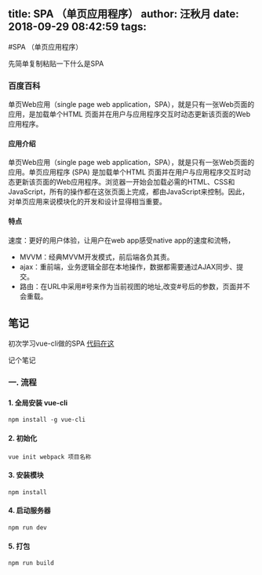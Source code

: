 title: SPA （单页应用程序）
author: 汪秋月
date: 2018-09-29 08:42:59
tags:
---
#SPA （单页应用程序）

先简单复制粘贴一下什么是SPA

### 百度百科

单页Web应用（single page web application，SPA），就是只有一张Web页面的应用，是加载单个HTML 页面并在用户与应用程序交互时动态更新该页面的Web应用程序。

#### 应用介绍

单页Web应用（single page web application，SPA），就是只有一张Web页面的应用。单页应用程序 (SPA) 是加载单个HTML 页面并在用户与应用程序交互时动态更新该页面的Web应用程序。浏览器一开始会加载必需的HTML、CSS和JavaScript，所有的操作都在这张页面上完成，都由JavaScript来控制。因此，对单页应用来说模块化的开发和设计显得相当重要。

#### 特点

速度：更好的用户体验，让用户在web app感受native app的速度和流畅，

- MVVM：经典MVVM开发模式，前后端各负其责。
- ajax：重前端，业务逻辑全部在本地操作，数据都需要通过AJAX同步、提交。
- 路由：在URL中采用#号来作为当前视图的地址,改变#号后的参数，页面并不会重载。

## 笔记

初次学习vue-cli做的SPA
[代码在这](https://github.com/akitsukiWong/vueCliStudy) 

记个笔记

### 一. 流程

#### 1. 全局安装 vue-cli

```
npm install -g vue-cli
```

#### 2. 初始化

```
vue init webpack 项目名称
```

#### 3. 安装模块

```
npm install
```

#### 4. 启动服务器

```
npm run dev
```

#### 5. 打包

```
npm run build
```


























